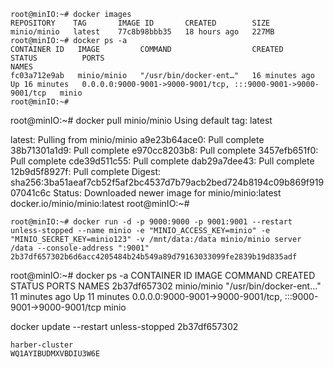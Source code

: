 
```
root@minIO:~# docker images
REPOSITORY    TAG       IMAGE ID       CREATED        SIZE
minio/minio   latest    77c8b98bbb35   18 hours ago   227MB
root@minIO:~# docker ps -a
CONTAINER ID   IMAGE         COMMAND                  CREATED          STATUS          PORTS                                                           NAMES
fc03a712e9ab   minio/minio   "/usr/bin/docker-ent…"   16 minutes ago   Up 16 minutes   0.0.0.0:9000-9001->9000-9001/tcp, :::9000-9001->9000-9001/tcp   minio
root@minIO:~#

```
root@minIO:~# docker pull minio/minio
Using default tag: latest

latest: Pulling from minio/minio
a9e23b64ace0: Pull complete
38b71301a1d9: Pull complete
e970cc8203b8: Pull complete
3457efb651f0: Pull complete
cde39d511c55: Pull complete
dab29a7dee43: Pull complete
12b9d5f8927f: Pull complete
Digest: sha256:3ba51aeaf7cb52f5af2bc4537d7b79acb2bed724b8194c09b869f91907041c6c
Status: Downloaded newer image for minio/minio:latest
docker.io/minio/minio:latest
root@minIO:~#

```
root@minIO:~# docker run -d -p 9000:9000 -p 9001:9001 --restart  unless-stopped --name minio -e "MINIO_ACCESS_KEY=minio" -e "MINIO_SECRET_KEY=minio123" -v /mnt/data:/data minio/minio server /data --console-address ":9001"
2b37df657302b6d6acc4205484b24b549a89d79163033099fe2839b19d835adf

```
root@minIO:~# docker ps -a
CONTAINER ID   IMAGE         COMMAND                  CREATED          STATUS          PORTS                                                           NAMES
2b37df657302   minio/minio   "/usr/bin/docker-ent…"   11 minutes ago   Up 11 minutes   0.0.0.0:9000-9001->9000-9001/tcp, :::9000-9001->9000-9001/tcp   minio


docker update --restart unless-stopped 2b37df657302

```
harber-cluster
WQ1AYIBUDMXVBDIU3W6E